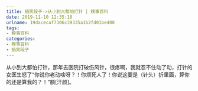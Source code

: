 ```yaml
---
title: 搞笑段子->从小到大都怕打针 | 糗事百科
date: 2019-11-10 12:35:10
urlname: 19dacecaf7306c39335a1b2fd01be408
tags: 
- 糗事百科
categories:
- 糗事百科
- 搞笑段子
---
```

从小到大都怕打针，那年去医院打破伤风针，很疼啊，我就忍不住动了动，打针的女医生怒了“你说你老动啥呀？！你烦死人了！你说这要是（针头）折里面，算你的还是算我的？！”额[汗颜]。


